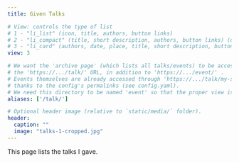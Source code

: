 ```yaml
---
title: Given Talks

# View: controls the type of list
# 1 - "li_list" (icon, title, authors, button links)
# 2 - "li_compact" (title, short description, authors, button links) (default value)
# 3 - "li_card" (authors, date, place, title, short description, button links)
view: 3

# We want the 'archive page' (which lists all talks/events) to be accessed through
# the 'https://.../talk/' URL, in addition to 'https://.../event/' .
# Events themselves are already accessed through 'https://.../talk/my-super-talk',
# thanks to the config's permalinks (see config.yaml).
# We need this directory to be named 'event' so that the proper view is used.
aliases: ['/talk/']

# Optional header image (relative to `static/media/` folder).
header:
  caption: ""
  image: "talks-1-cropped.jpg"
---
```


This page lists the talks I gave.
